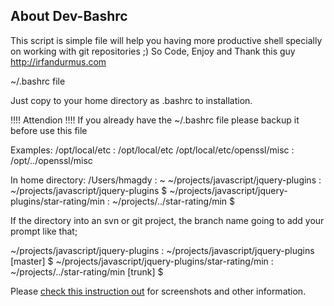 About Dev-Bashrc
--------------------------------------

This script is simple file will help you having more productive shell specially on working with git repositories ;) So Code, Enjoy and Thank this guy 
http://irfandurmus.com


~/.bashrc file


Just copy to your home directory as .bashrc to installation.

!!!! Attendion !!!!
If you already have the ~/.bashrc file please backup it before use this file

Examples:
/opt/local/etc                :   /opt/local/etc
/opt/local/etc/openssl/misc   :   /opt/../openssl/misc

In home directory:
/Users/hmagdy                                          : ~
~/projects/javascript/jquery-plugins                  : ~/projects/javascript/jquery-plugins $
~/projects/javascript/jquery-plugins/star-rating/min  : ~/projects/../star-rating/min $


If the directory into an svn or git project, the branch name going to add your prompt like that;
 
~/projects/javascript/jquery-plugins                  : ~/projects/javascript/jquery-plugins [master] $ 
~/projects/javascript/jquery-plugins/star-rating/min  : ~/projects/../star-rating/min [trunk] $

Please [check this instruction out](http://irfandurmus.com/projects/developers-prompt/) for screenshots and other information.